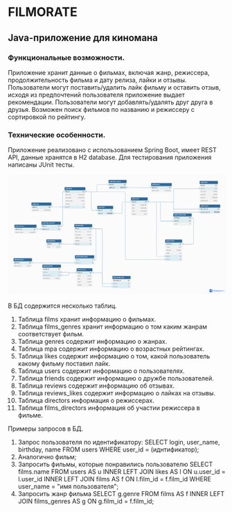 # **FILMORATE**

## Java-приложение для киномана

### **Функциональные возможности.**
Приложение хранит данные о фильмах, включая жанр, режиссера, продолжительность фильма и дату релиза, лайки и отзывы. Пользователи могут поставить/удалить лайк фильму и оставить отзыв, исходя из предпочтений
пользователя приложение выдает рекомендации. Пользователи могут добавлять/удалять друг друга в друзья. Возможен поиск фильмов по названию и режиссеру с сортировкой по рейтингу.

### **Технические особенности.**
Приложение реализовано с использованием Spring Boot, имеет REST API, данные хранятся в H2 database. Для тестирования
приложения написаны JUnit тесты.

![Схема базы данных](src/main/resources/schema.png)

В БД содержится несколько таблиц.
1. Таблица films хранит информацию о фильмах. 
2. Таблица films_genres хранит информацию о том каким жанрам соответствует фильм.
3. Таблица genres содержит информацию о жанрах.
4. Таблица mpa содержит информацию о возрастных рейтингах.
5. Таблица likes содержит информацию о том, какой пользователь какому фильму поставил лайк.
6. Таблица users содержит информацию о пользователях.
7. Таблица friends содержит информацию о дружбе пользователей.
8. Таблица reviews содержит информацию об отзывах.
9. Таблица reviews_likes содержит информацию о лайках на отзывы.
10. Таблица directors информация о режисcерах.
11. Таблица films_directors информация об участии режисcера в фильме.



Примеры запросов в БД.

1) Запрос пользователя по идентификатору:
   SELECT
   login,
   user_name,
   birthday,
   name
   FROM users
   WHERE user_id = (иднтификатор);
2) Аналогично фильм;
3) Запросить фильмы, которые понравились пользователю
   SELECT films.name
   FROM users AS u
   INNER LEFT JOIN likes AS l ON u.user_id = l.user_id
   INNER LEFT JOIN films AS f ON l.film_id = f.film_id
   WHERE user_name = "имя пользователя";
4) Запросить жанр фильма
   SELECT g.genre
   FROM films AS f
   INNER LEFT JOIN films_genres AS g ON g.film_id = f.film_id;

